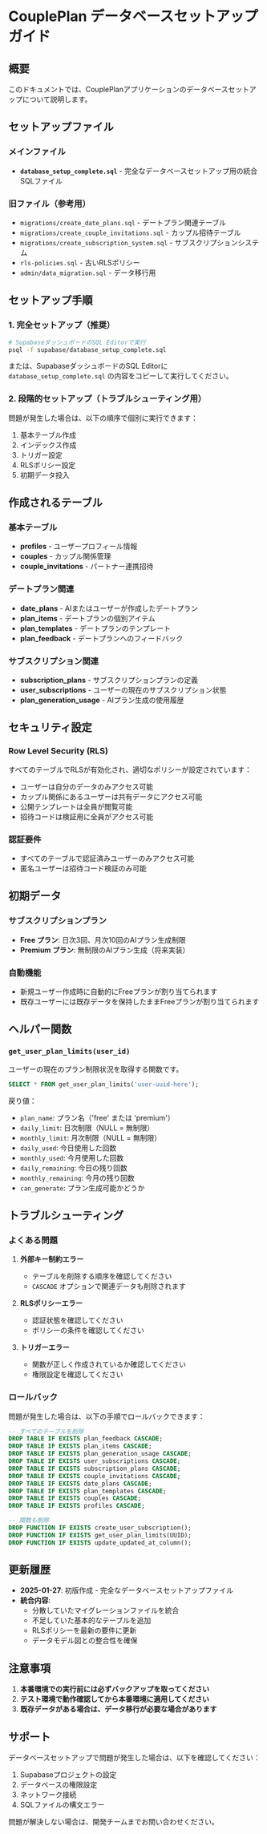 # CouplePlan データベースセットアップガイド

## 概要

このドキュメントでは、CouplePlanアプリケーションのデータベースセットアップについて説明します。

## セットアップファイル

### メインファイル

- **`database_setup_complete.sql`** - 完全なデータベースセットアップ用の統合SQLファイル

### 旧ファイル（参考用）

- `migrations/create_date_plans.sql` - デートプラン関連テーブル
- `migrations/create_couple_invitations.sql` - カップル招待テーブル
- `migrations/create_subscription_system.sql` - サブスクリプションシステム
- `rls-policies.sql` - 古いRLSポリシー
- `admin/data_migration.sql` - データ移行用

## セットアップ手順

### 1. 完全セットアップ（推奨）

```bash
# SupabaseダッシュボードのSQL Editorで実行
psql -f supabase/database_setup_complete.sql
```

または、SupabaseダッシュボードのSQL Editorに `database_setup_complete.sql` の内容をコピーして実行してください。

### 2. 段階的セットアップ（トラブルシューティング用）

問題が発生した場合は、以下の順序で個別に実行できます：

1. 基本テーブル作成
2. インデックス作成
3. トリガー設定
4. RLSポリシー設定
5. 初期データ投入

## 作成されるテーブル

### 基本テーブル

- **profiles** - ユーザープロフィール情報
- **couples** - カップル関係管理
- **couple_invitations** - パートナー連携招待

### デートプラン関連

- **date_plans** - AIまたはユーザーが作成したデートプラン
- **plan_items** - デートプランの個別アイテム
- **plan_templates** - デートプランのテンプレート
- **plan_feedback** - デートプランへのフィードバック

### サブスクリプション関連

- **subscription_plans** - サブスクリプションプランの定義
- **user_subscriptions** - ユーザーの現在のサブスクリプション状態
- **plan_generation_usage** - AIプラン生成の使用履歴

## セキュリティ設定

### Row Level Security (RLS)

すべてのテーブルでRLSが有効化され、適切なポリシーが設定されています：

- ユーザーは自分のデータのみアクセス可能
- カップル関係にあるユーザーは共有データにアクセス可能
- 公開テンプレートは全員が閲覧可能
- 招待コードは検証用に全員がアクセス可能

### 認証要件

- すべてのテーブルで認証済みユーザーのみアクセス可能
- 匿名ユーザーは招待コード検証のみ可能

## 初期データ

### サブスクリプションプラン

- **Free プラン**: 日次3回、月次10回のAIプラン生成制限
- **Premium プラン**: 無制限のAIプラン生成（将来実装）

### 自動機能

- 新規ユーザー作成時に自動的にFreeプランが割り当てられます
- 既存ユーザーには既存データを保持したままFreeプランが割り当てられます

## ヘルパー関数

### `get_user_plan_limits(user_id)`

ユーザーの現在のプラン制限状況を取得する関数です。

```sql
SELECT * FROM get_user_plan_limits('user-uuid-here');
```

戻り値：

- `plan_name`: プラン名（'free' または 'premium'）
- `daily_limit`: 日次制限（NULL = 無制限）
- `monthly_limit`: 月次制限（NULL = 無制限）
- `daily_used`: 今日使用した回数
- `monthly_used`: 今月使用した回数
- `daily_remaining`: 今日の残り回数
- `monthly_remaining`: 今月の残り回数
- `can_generate`: プラン生成可能かどうか

## トラブルシューティング

### よくある問題

1. **外部キー制約エラー**
   - テーブルを削除する順序を確認してください
   - `CASCADE` オプションで関連データも削除されます

2. **RLSポリシーエラー**
   - 認証状態を確認してください
   - ポリシーの条件を確認してください

3. **トリガーエラー**
   - 関数が正しく作成されているか確認してください
   - 権限設定を確認してください

### ロールバック

問題が発生した場合は、以下の手順でロールバックできます：

```sql
-- すべてのテーブルを削除
DROP TABLE IF EXISTS plan_feedback CASCADE;
DROP TABLE IF EXISTS plan_items CASCADE;
DROP TABLE IF EXISTS plan_generation_usage CASCADE;
DROP TABLE IF EXISTS user_subscriptions CASCADE;
DROP TABLE IF EXISTS subscription_plans CASCADE;
DROP TABLE IF EXISTS couple_invitations CASCADE;
DROP TABLE IF EXISTS date_plans CASCADE;
DROP TABLE IF EXISTS plan_templates CASCADE;
DROP TABLE IF EXISTS couples CASCADE;
DROP TABLE IF EXISTS profiles CASCADE;

-- 関数も削除
DROP FUNCTION IF EXISTS create_user_subscription();
DROP FUNCTION IF EXISTS get_user_plan_limits(UUID);
DROP FUNCTION IF EXISTS update_updated_at_column();
```

## 更新履歴

- **2025-01-27**: 初版作成 - 完全なデータベースセットアップファイル
- **統合内容**:
  - 分散していたマイグレーションファイルを統合
  - 不足していた基本的なテーブルを追加
  - RLSポリシーを最新の要件に更新
  - データモデル図との整合性を確保

## 注意事項

1. **本番環境での実行前には必ずバックアップを取ってください**
2. **テスト環境で動作確認してから本番環境に適用してください**
3. **既存データがある場合は、データ移行が必要な場合があります**

## サポート

データベースセットアップで問題が発生した場合は、以下を確認してください：

1. Supabaseプロジェクトの設定
2. データベースの権限設定
3. ネットワーク接続
4. SQLファイルの構文エラー

問題が解決しない場合は、開発チームまでお問い合わせください。
